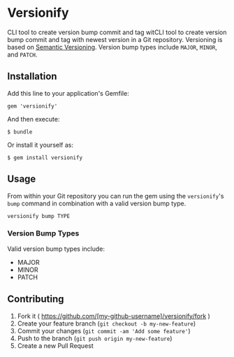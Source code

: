 # Versionify

CLI tool to create version bump commit and tag witCLI tool to create version bump commit and tag with newest version in a Git repository. Versioning is based on [Semantic Versioning](http://semver.org/).  Version bump types include `MAJOR`, `MINOR`, and `PATCH`.

## Installation

Add this line to your application's Gemfile:

    gem 'versionify'

And then execute:

    $ bundle

Or install it yourself as:

    $ gem install versionify

## Usage

From within your Git repository you can run the gem using the `versionify`'s `bump` command in combination with a valid version bump type.

```
versionify bump TYPE
```

### Version Bump Types

Valid version bump types include:

* MAJOR
* MINOR
* PATCH

## Contributing

1. Fork it ( https://github.com/[my-github-username]/versionify/fork )
2. Create your feature branch (`git checkout -b my-new-feature`)
3. Commit your changes (`git commit -am 'Add some feature'`)
4. Push to the branch (`git push origin my-new-feature`)
5. Create a new Pull Request
